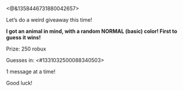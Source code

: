 <@&1358446731880042657> 

Let’s do a weird giveaway this time!

**I got an animal in mind, with a random NORMAL (basic) color! First to guess it wins!**

Prize: 250 robux

Guesses in: <#1331032500088340503> 

1 message at a time!

Good luck!